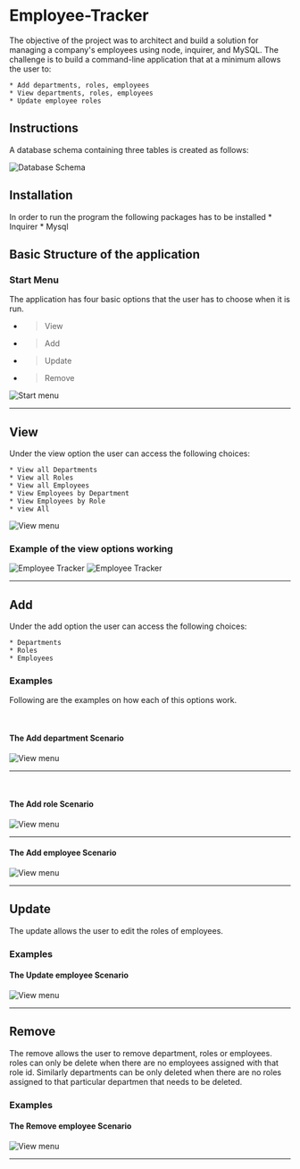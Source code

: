 # Employee-Tracker
The objective of the project was to architect and build a solution for managing a company's employees using node, inquirer, and MySQL. The challenge is to build a command-line application that at a minimum allows the user to:

    * Add departments, roles, employees
    * View departments, roles, employees
    * Update employee roles

## Instructions

A database schema containing three tables is created as follows:

![Database Schema](assets/schema.png)


## Installation
In order to run the program the following packages has to be installed
    * Inquirer
    * Mysql

## Basic Structure of the application
### Start Menu
The application has four basic options that the user has to choose when it is run. 
* > View
* > Add
* > Update
* > Remove

 ![Start menu](assets/Start_Menu.png)

---

## View

Under the view option the user can access the following choices:


    * View all Departments
    * View all Roles
    * View all Employees
    * View Employees by Department
    * View Employees by Role
    * view All

![View menu](assets/view_Menu.png)

### Example of the view options working

![Employee Tracker](assets/View_functions-1.gif)
![Employee Tracker](assets/View_functions-2.gif)

---

## Add 



Under the add option the user can access the following choices:

    * Departments
    * Roles
    * Employees


### Examples
Following are the examples on how each of this options work.

&nbsp;
#### The Add department Scenario
![View menu](assets/add_department_example.png)

---

&nbsp;
#### The Add role Scenario
![View menu](assets/add_role_example.png)

---
#### The Add employee Scenario
![View menu](assets/Add_Employee.gif)

---
## Update
The update allows the user to edit the roles of employees. 

### Examples
#### The Update employee Scenario
![View menu](assets/Update_Employee.gif)

---

## Remove
The remove allows the user to remove department, roles or employees. 
roles can only be delete when there are no employees assigned with that role id. Similarly departments can be only deleted when there are no roles assigned to that particular departmen that needs to be deleted. 
### Examples
#### The Remove employee Scenario
![View menu](assets/Remove_Employee.gif)

---
